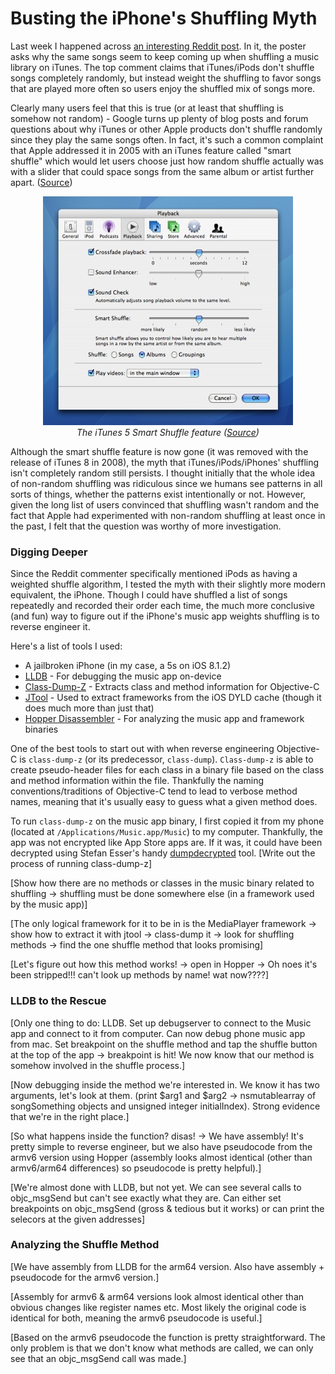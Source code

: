 # Busting the iPhone's Shuffling Myth

Last week I happened across [an interesting Reddit post](http://www.reddit.com/r/explainlikeimfive/comments/34hnnj/eli5_despite_having_150_songs_on_a_playlist/). In it, the poster asks why the same songs seem to keep coming up when shuffling a music library on iTunes.
The top comment claims that iTunes/iPods don't shuffle songs completely randomly, but instead weight the shuffling to favor songs that are played more often so users enjoy the shuffled mix of songs more.

Clearly many users feel that this is true (or at least that shuffling is somehow not random) - Google turns up plenty of blog posts and forum questions about why iTunes or other Apple products don't shuffle randomly since they play the same songs often.
In fact, it's such a common complaint that Apple addressed it in 2005 with an iTunes feature called "smart shuffle" which would let users choose just how random shuffle actually was with a slider that could space songs from the same album or artist further apart. ([Source](http://www.mcelhearn.com/itunes-features-that-have-been-retired/))

<div style="text-align:center"><img src ="images/SmartShuffle.jpg" /><br /><em>The iTunes 5 Smart Shuffle feature (<a href="http://archive.oreilly.com/users/files/64559/SmartShuffle.jpg">Source</a>)</em></div>

Although the smart shuffle feature is now gone (it was removed with the release of iTunes 8 in 2008), the myth that iTunes/iPods/iPhones' shuffling isn't completely random still persists.
I thought initially that the whole idea of non-random shuffling was ridiculous since we humans see patterns in all sorts of things, whether the patterns exist intentionally or not.
However, given the long list of users convinced that shuffling wasn't random and the fact that Apple had experimented with non-random shuffling at least once in the past, I felt that the question was worthy of more investigation.


### Digging Deeper
Since the Reddit commenter specifically mentioned iPods as having a weighted shuffle algorithm, I tested the myth with their slightly more modern equivalent, the iPhone. Though I could have shuffled a list of songs repeatedly and recorded their order each time, the much more conclusive (and fun) way to figure out if the iPhone's music app weights shuffling is to reverse engineer it.

Here's a list of tools I used:

* A jailbroken iPhone (in my case, a 5s on iOS 8.1.2)
* [LLDB](http://lldb.llvm.org) - For debugging the music app on-device
* [Class-Dump-Z](https://code.google.com/p/networkpx/wiki/class_dump_z) - Extracts class and method information for Objective-C
* [JTool](http://www.newosxbook.com/index.php?page=downloads) - Used to extract frameworks from the iOS DYLD cache (though it does much more than just that)
* [Hopper Disassembler](http://www.hopperapp.com) - For analyzing the music app and framework binaries

One of the best tools to start out with when reverse engineering Objective-C is ```class-dump-z``` (or its predecessor, ```class-dump```). ```Class-dump-z``` is able to create pseudo-header files for each class in a binary file based on the class and method information within the file. Thankfully the naming conventions/traditions of Objective-C tend to lead to verbose method names, meaning that it's usually easy to guess what a given method does.

To run ```class-dump-z``` on the music app binary, I first copied it from my phone (located at ```/Applications/Music.app/Music```) to my computer. Thankfully, the app was not encrypted like App Store apps are. If it was, it could have been decrypted using Stefan Esser's handy [dumpdecrypted](https://github.com/stefanesser/dumpdecrypted) tool. [Write out the process of running class-dump-z]

[Show how there are no methods or classes in the music binary related to shuffling -> shuffling must be done somewhere else (in a framework used by the music app)]

[The only logical framework for it to be in is the MediaPlayer framework -> show how to extract it with jtool -> class-dump it -> look for shuffling methods -> find the one shuffle method that looks promising]

[Let's figure out how this method works! -> open in Hopper -> Oh noes it's been stripped!!! can't look up methods by name!  wat now????]

### LLDB to the Rescue

[Only one thing to do: LLDB. Set up debugserver to connect to the Music app and connect to it from computer. Can now debug phone music app from mac. Set breakpoint on the shuffle method and tap the shuffle button at the top of the app -> breakpoint is hit! We now know that our method is somehow involved in the shuffle process.]

[Now debugging inside the method we're interested in. We know it has two arguments, let's look at them. (print $arg1 and $arg2 -> nsmutablearray of songSomething objects and unsigned integer initialIndex). Strong evidence that we're in the right place.]

[So what happens inside the function? disas! -> We have assembly! It's pretty simple to reverse engineer, but we also have pseudocode from the armv6 version using Hopper (assembly looks almost identical (other than armv6/arm64 differences) so pseudocode is pretty helpful).]

[We're almost done with LLDB, but not yet. We can see several calls to objc_msgSend but can't see exactly what they are. Can either set breakpoints on objc_msgSend (gross & tedious but it works) or can print the selecors at the given addresses]

### Analyzing the Shuffle Method

[We have assembly from LLDB for the arm64 version. Also have assembly + pseudocode for the armv6 version.]

[Assembly for armv6 & arm64 versions look almost identical other than obvious changes like register names etc. Most likely the original code is identical for both, meaning the armv6 pseudocode is useful.]

[Based on the armv6 pseudocode the function is pretty straightforward. The only problem is that we don't know what methods are called, we can only see that an objc_msgSend call was made.]

